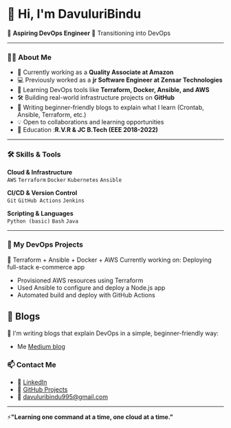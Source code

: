 # 👋 Hi, I'm DavuluriBindu
🎯 **Aspiring DevOps Engineer** 
🌱 Transitioning into DevOps 

---

### 👨‍💻 About Me

- 💼 Currently working as a **Quality Associate at Amazon**
- 💻 Previously worked as a **jr Software Engineer at Zensar Technologies**
- 🌱 Learning DevOps tools like **Terraform, Docker, Ansible, and AWS**
- 🛠️ Building real-world infrastructure projects on **GitHub**
- 📘 Writing beginner-friendly blogs to explain what I learn (Crontab, Ansible, Terraform, etc.)
- 💡 Open to collaborations and learning opportunities
- 📖 Education :**R.V.R & JC  B.Tech (EEE 2018-2022)**

---

### 🛠️ Skills & Tools

**Cloud & Infrastructure**  
`AWS` `Terraform` `Docker` `Kubernetes` `Ansible`  

**CI/CD & Version Control**  
`Git` `GitHub Actions` `Jenkins`  

**Scripting & Languages**  
`Python (basic)` `Bash` `Java`  

---

### 🚧 My DevOps Projects
 🚀 Terraform + Ansible + Docker + AWS
 Currently working on: Deploying full-stack e-commerce app 
 - Provisioned AWS resources using Terraform  
- Used Ansible to configure and deploy a Node.js app  
- Automated build and deploy with GitHub Actions


## 📖 Blogs
📝 I'm writing blogs that explain DevOps in a simple, beginner-friendly way:
- Me [Medium blog](https://medium.com/@davuluribindu)


### 📫 Contact Me

- 🔗 [LinkedIn](https://www.linkedin.com/in/bindu-davuluri-875633190/)
- 🧰 [GitHub Projects](https://github.com/DavuluriBindu)
- 📧 davuluribindu995@gmail.com



---
⚡**"Learning one command at a time, one cloud at a time."**


